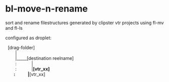 # bl-move-n-rename
sort and rename filestructures generated by clipster vtr projects using fl-mv and fl-ls


configured as droplet:

&nbsp;&nbsp;[drag-folder]  <br />
&nbsp;&nbsp;&nbsp;&nbsp;&nbsp;&nbsp;&nbsp;&nbsp;| <br />
&nbsp;&nbsp;&nbsp;&nbsp;&nbsp;&nbsp;&nbsp;&nbsp;|_____[destination reelname] <br />
&nbsp;&nbsp;&nbsp;&nbsp;&nbsp;&nbsp;&nbsp;&nbsp;:&nbsp;&nbsp;&nbsp;&nbsp;&nbsp;&nbsp;&nbsp;&nbsp;&nbsp;&nbsp;&nbsp;&nbsp;| <br />
&nbsp;&nbsp;&nbsp;&nbsp;&nbsp;&nbsp;&nbsp;&nbsp;:&nbsp;&nbsp;&nbsp;&nbsp;&nbsp;&nbsp;&nbsp;&nbsp;&nbsp;&nbsp;&nbsp;&nbsp;|____[vtr_xx]<br />
&nbsp;&nbsp;&nbsp;&nbsp;&nbsp;&nbsp;&nbsp;&nbsp;:&nbsp;&nbsp;&nbsp;&nbsp;&nbsp;&nbsp;&nbsp;&nbsp;&nbsp;&nbsp;&nbsp;&nbsp;|____[vtr_xx] <br />
